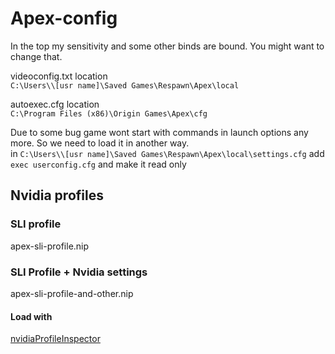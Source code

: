 # Apex-config   

In the top my sensitivity and some other binds are bound. You might want to change that.   

videoconfig.txt location   
`C:\Users\\[usr name]\Saved Games\Respawn\Apex\local`   

autoexec.cfg location   
`C:\Program Files (x86)\Origin Games\Apex\cfg`   
    
Due to some bug game wont start with commands in launch options any more. So we need to load it in another way.   
in `C:\Users\\[usr name]\Saved Games\Respawn\Apex\local\settings.cfg` add `exec userconfig.cfg` and make it read only

## Nvidia profiles ##
### SLI profile ###
apex-sli-profile.nip

### SLI Profile + Nvidia settings ###
apex-sli-profile-and-other.nip

#### Load with #####
[nvidiaProfileInspector](https://github.com/Orbmu2k/nvidiaProfileInspector/releases)
